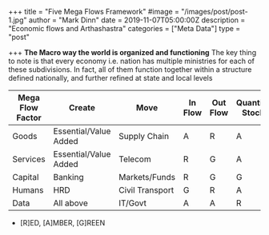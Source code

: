 +++
title = "Five Mega Flows Framework"
#image = "/images/post/post-1.jpg"
author = "Mark Dinn"
date = 2019-11-07T05:00:00Z
description = "Economic flows and Arthashastra"
categories = ["Meta Data"]
type = "post"

+++
**The Macro way the world is organized and functioning**
The key thing to note is that every economy i.e. nation has multiple ministries for each of these subdivisions. In fact, all of them function together within a structure defined nationally, and further refined at state and local levels

|Mega Flow Factor|Create|Move|In Flow|Out Flow|Quantity Stock|Quality Stock|
|----------------|----------------|----------------|--------|--------|--------|--------|
|Goods|Essential/Value Added|Supply Chain|A|R|A|A|
|Services|Essential/Value Added|Telecom|R|G|A|A|
|Capital|Banking|Markets/Funds|R|G|G|R|
|Humans|HRD|Civil Transport|G|R|A|A|
|Data|All above|IT/Govt|A|A|R|R|

* [R]ED, [A]MBER, [G]REEN
